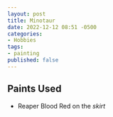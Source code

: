```yaml
---
layout: post
title: Minotaur
date: 2022-12-12 08:51 -0500
categories:
- Hobbies
tags:
- painting
published: false
---
```


## Paints Used
* Reaper Blood Red on the *skirt*
